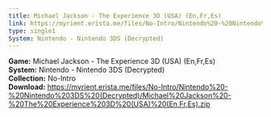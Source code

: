```yaml
---
title: Michael Jackson - The Experience 3D (USA) (En,Fr,Es)
link: https://myrient.erista.me/files/No-Intro/Nintendo%20-%20Nintendo%203DS%20(Decrypted)/Michael%20Jackson%20-%20The%20Experience%203D%20(USA)%20(En,Fr,Es).zip
type: single1
System: Nintendo - Nintendo 3DS (Decrypted)
---
```

<b>Game:</b> Michael Jackson - The Experience 3D (USA) (En,Fr,Es)<br>
<b>System:</b> Nintendo - Nintendo 3DS (Decrypted)<br>
<b>Collection:</b> No-Intro<br>
<b>Download:</b> https://myrient.erista.me/files/No-Intro/Nintendo%20-%20Nintendo%203DS%20(Decrypted)/Michael%20Jackson%20-%20The%20Experience%203D%20(USA)%20(En,Fr,Es).zip